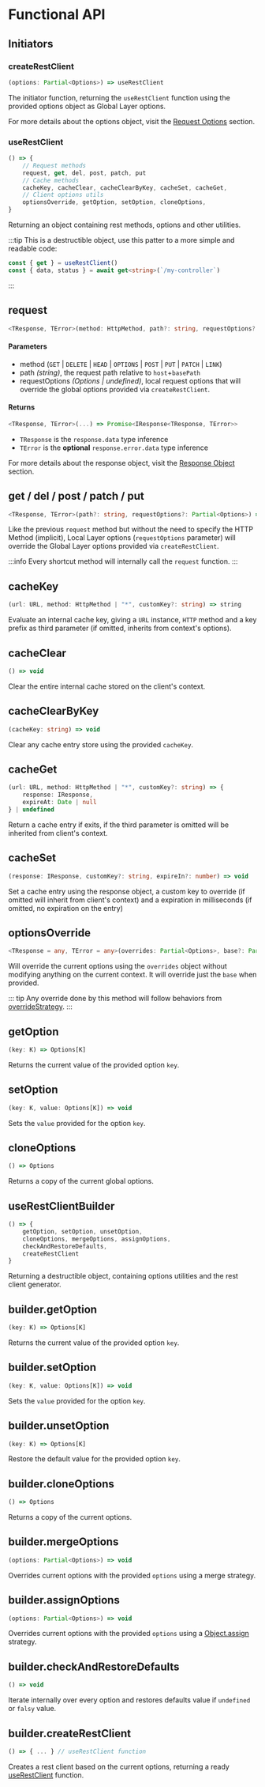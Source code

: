# Functional API

## Initiators

### createRestClient

```ts
(options: Partial<Options>) => useRestClient
```

The initiator function, returning the `useRestClient` function using the provided options object as Global Layer options.

For more details about the options object, visit the [Request Options](/api/request-options) section.

### useRestClient

```ts
() => {
	// Request methods
	request, get, del, post, patch, put
	// Cache methods
	cacheKey, cacheClear, cacheClearByKey, cacheSet, cacheGet,
	// Client options utils
	optionsOverride, getOption, setOption, cloneOptions,
}
```

Returning an object containing rest methods, options and other utilities.

:::tip
 This is a destructible object, use this patter to a more simple and readable code:
 ```ts
const { get } = useRestClient()
const { data, status } = await get<string>(`/my-controller`)
 ```
:::

## request

```ts
<TResponse, TError>(method: HttpMethod, path?: string, requestOptions?: Partial<Options>) => Promise<IResponse<TResponse, TError>>
```

#### Parameters

* method (`GET` | `DELETE` | `HEAD` | `OPTIONS` | `POST` | `PUT` | `PATCH` | `LINK`)
* path *(string)*, the request path relative to `host`+`basePath`
* requestOptions *(Options | undefined)*, local request options that will override the global options provided via `createRestClient`.

#### Returns

```ts
<TResponse, TError>(...) => Promise<IResponse<TResponse, TError>>
```

 * `TResponse` is the `response.data` type inference
 * `TError` is the **optional** `response.error.data` type inference

For more details about the response object, visit the [Response Object](/api/response-object) section.

## get / del / post / patch / put

```ts
<TResponse, TError>(path?: string, requestOptions?: Partial<Options>) => Promise<IResponse<TResponse, TError>>
```

Like the previous `request` method but without the need to specify the HTTP Method (implicit), Local Layer options (`requestOptions` parameter) will override the Global Layer options provided via `createRestClient`.

:::info
Every shortcut method will internally call the `request` function.
:::

## cacheKey

```ts
(url: URL, method: HttpMethod | "*", customKey?: string) => string
```

Evaluate an internal cache key, giving a `URL` instance, `HTTP` method and a key prefix as third parameter (if omitted, inherits from context's options).

## cacheClear

```ts
() => void
```

Clear the entire internal cache stored on the client's context.

## cacheClearByKey

```ts
(cacheKey: string) => void
```

Clear any cache entry store using the provided `cacheKey`.

## cacheGet

```ts
(url: URL, method: HttpMethod | "*", customKey?: string) => {
	response: IResponse,
	expireAt: Date | null
} | undefined
```

Return a cache entry if exits, if the third parameter is omitted will be inherited from client's context.

## cacheSet

```ts
(response: IResponse, customKey?: string, expireIn?: number) => void
```

Set a cache entry using the response object, a custom key to override (if omitted will inherit from client's context) and a expiration in milliseconds (if omitted, no expiration on the entry)

## optionsOverride

```ts
<TResponse = any, TError = any>(overrides: Partial<Options>, base?: Partial<Options>) => Partial<Options>
```

Will override the current options using the `overrides` object without modifying anything on the current context. It will override just the `base` when provided.

::: tip
Any override done by this method will follow behaviors from [overrideStrategy](/api/request-options#overridestrategy).
:::

## getOption

```ts
(key: K) => Options[K]
```

Returns the current value of the provided option `key`.

## setOption

```ts
(key: K, value: Options[K]) => void
```

Sets the `value` provided for the option `key`.

## cloneOptions

```ts
() => Options
```

Returns a copy of the current global options.

## useRestClientBuilder

```ts
() => {
	getOption, setOption, unsetOption,
	cloneOptions, mergeOptions, assignOptions,
	checkAndRestoreDefaults,
	createRestClient
}
```

Returning a destructible object, containing options utilities and the rest client generator.

## builder.getOption

```ts
(key: K) => Options[K]
```

Returns the current value of the provided option `key`.

## builder.setOption

```ts
(key: K, value: Options[K]) => void
```

Sets the `value` provided for the option `key`.

## builder.unsetOption

```ts
(key: K) => Options[K]
```

Restore the default value for the provided option `key`.

## builder.cloneOptions

```ts
() => Options
```

Returns a copy of the current options.

## builder.mergeOptions

```ts
(options: Partial<Options>) => void
```

Overrides current options with the provided `options` using a merge strategy.

## builder.assignOptions

```ts
(options: Partial<Options>) => void
```

Overrides current options with the provided `options` using a [Object.assign](https://developer.mozilla.org/en-US/docs/Web/JavaScript/Reference/Global_Objects/Object/assign) strategy.

## builder.checkAndRestoreDefaults

```ts
() => void
```

Iterate internally over every option and restores defaults value if `undefined` or `falsy` value.

## builder.createRestClient

```ts
() => { ... } // useRestClient function
```

Creates a rest client based on the current options, returning a ready [useRestClient](#userestclient) function.